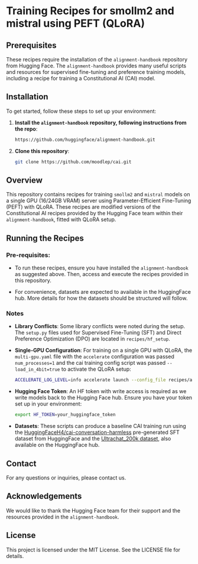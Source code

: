 # Training Recipes for smollm2 and mistral using PEFT (QLoRA)

## Prerequisites

These recipes require the installation of the `alignment-handbook` repository from Hugging Face. The `alignment-handbook` provides many useful scripts and resources for supervised fine-tuning and preference training models, including a recipe for training a Constitutional AI (CAI) model. 

## Installation

To get started, follow these steps to set up your environment:

1. **Install the `alignment-handbook` repository, following instructions from the repo**:
    ```sh
    https://github.com/huggingface/alignment-handbook.git
    ```

2. **Clone this repository**:
    ```sh
    git clone https://github.com/moodlep/cai.git
    ```

## Overview

This repository contains recipes for training `smollm2` and `mistral` models on a single GPU (16/24GB VRAM) server  using Parameter-Efficient Fine-Tuning (PEFT) with QLoRA. These recipes are modified versions of the Constitutional AI recipes provided by the Hugging Face team within their `alignment-handbook`, fitted with QLoRA setup.

## Running the Recipes

### Pre-requisites:

- To run these recipes, ensure you have installed the `alignment-handbook` as suggested above. Then, access and execute the recipes provided in this repository.

- For convenience, datasets are expected to available in the HuggingFace hub. More details for how the datasets should be structured will follow.   

### Notes

- **Library Conflicts**: Some library conflicts were noted during the setup. The `setup.py` files used for Supervised Fine-Tuning (SFT) and Direct Preference Optimization (DPO) are located in `recipes/hf_setup`.

- **Single-GPU Configuration**: For training on a single GPU with QLoRA, the `multi-gpu.yaml` file with the `accelerate` configuration was passed `num_processes=1` and the cai training config script was passed `--load_in_4bit=true` to activate the QLoRA setup:
    ```sh
    ACCELERATE_LOG_LEVEL=info accelerate launch --config_file recipes/accelerate_configs/multi_gpu.yaml --num_processes=1 scripts/run_sft.py recipes/cai/mistral/sft/config_anthropic_qlora.yaml --load_in_4bit=true
    ```
- **Hugging Face Token**: An HF token with write access is required as we write models back to the Hugging Face hub. Ensure you have your token set up in your environment:
    ```sh
    export HF_TOKEN=your_huggingface_token
    ```

- **Datasets**:  These scripts can produce a baseline CAI training run using the [HuggingFaceH4/cai-conversation-harmless](https://huggingface.co/datasets/HuggingFaceH4/cai-conversation-harmless?row=1) pre-generated SFT dataset from HuggingFace and the [Ultrachat_200k dataset](https://huggingface.co/datasets/HuggingFaceH4/ultrachat_200k), also available on the HuggingFace hub.  


## Contact

For any questions or inquiries, please contact us.

## Acknowledgements

We would like to thank the Hugging Face team for their support and the resources provided in the `alignment-handbook`.

## License

This project is licensed under the MIT License. See the LICENSE file for details.